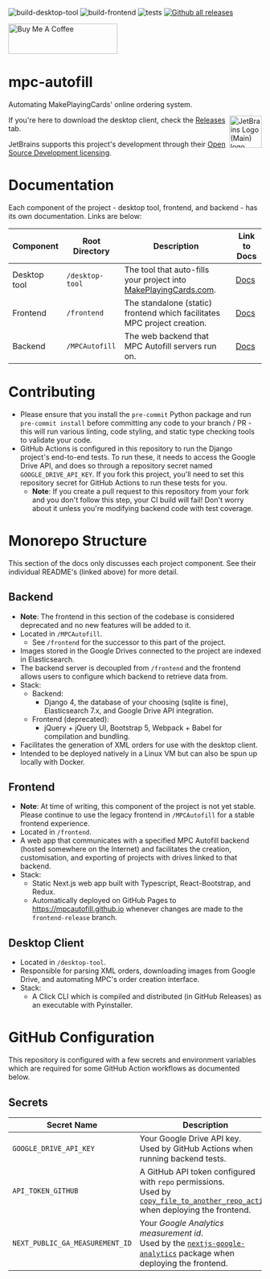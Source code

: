 ![build-desktop-tool](https://github.com/chilli-axe/mpc-autofill/actions/workflows/build-desktop-tool.yml/badge.svg)
![build-frontend](https://github.com/chilli-axe/mpc-autofill/actions/workflows/build-frontend.yml/badge.svg)
![tests](https://github.com/chilli-axe/mpc-autofill/actions/workflows/tests.yml/badge.svg)
[![Github all releases](https://img.shields.io/github/downloads/chilli-axe/mpc-autofill/total.svg)](https://GitHub.com/chilli-axe/mpc-autofill/releases/)

<a href="https://www.buymeacoffee.com/chilli.axe" target="_blank"><img src="https://cdn.buymeacoffee.com/buttons/v2/default-yellow.png" alt="Buy Me A Coffee" style="height: 60px !important;width: 217px !important;" ></a>

# mpc-autofill

Automating MakePlayingCards' online ordering system.

<img align="right" width="64px" src="https://resources.jetbrains.com/storage/products/company/brand/logos/jb_beam.svg" alt="JetBrains Logo (Main) logo.">

If you're here to download the desktop client, check the [Releases]("https://github.com/chilli-axe/mpc-autofill/releases") tab.

JetBrains supports this project's development through their [Open Source Development licensing](https://jb.gg/OpenSourceSupport).

# Documentation

Each component of the project - desktop tool, frontend, and backend - has its own documentation. Links are below:

| Component    | Root Directory  | Description                                                                                           | Link to Docs                                                                          |
| ------------ | --------------- | ----------------------------------------------------------------------------------------------------- | ------------------------------------------------------------------------------------- |
| Desktop tool | `/desktop-tool` | The tool that auto-fills your project into [MakePlayingCards.com](https://www.makeplayingcards.com/). | [Docs](https://github.com/chilli-axe/mpc-autofill/blob/master/desktop-tool/readme.md) |
| Frontend     | `/frontend`     | The standalone (static) frontend which facilitates MPC project creation.                              | [Docs](https://github.com/chilli-axe/mpc-autofill/blob/master/frontend/readme.md)     |
| Backend      | `/MPCAutofill`  | The web backend that MPC Autofill servers run on.                                                     | [Docs](https://github.com/chilli-axe/mpc-autofill/blob/master/MPCAutofill/readme.md)  |

# Contributing

- Please ensure that you install the `pre-commit` Python package and run `pre-commit install` before committing any code to your branch / PR - this will run various linting, code styling, and static type checking tools to validate your code.
- GitHub Actions is configured in this repository to run the Django project's end-to-end tests. To run these, it needs to access the Google Drive API, and does so through a repository secret named `GOOGLE_DRIVE_API_KEY`. If you fork this project, you'll need to set this repository secret for GitHub Actions to run these tests for you.
  - **Note**: If you create a pull request to this repository from your fork and you don't follow this step, your CI build will fail! Don't worry about it unless you're modifying backend code with test coverage.

# Monorepo Structure

This section of the docs only discusses each project component. See their individual README's (linked above) for more detail.

## Backend

- **Note**: The frontend in this section of the codebase is considered deprecated and no new features will be added to it.
- Located in `/MPCAutofill`.
  - See `/frontend` for the successor to this part of the project.
- Images stored in the Google Drives connected to the project are indexed in Elasticsearch.
- The backend server is decoupled from `/frontend` and the frontend allows users to configure which backend to retrieve data from.
- Stack:
  - Backend:
    - Django 4, the database of your choosing (sqlite is fine), Elasticsearch 7.x, and Google Drive API integration.
  - Frontend (deprecated):
    - jQuery + jQuery UI, Bootstrap 5, Webpack + Babel for compilation and bundling.
- Facilitates the generation of XML orders for use with the desktop client.
- Intended to be deployed natively in a Linux VM but can also be spun up locally with Docker.

## Frontend

- **Note**: At time of writing, this component of the project is not yet stable. Please continue to use the legacy frontend in `/MPCAutofill` for a stable frontend experience.
- Located in `/frontend`.
- A web app that communicates with a specified MPC Autofill backend (hosted somewhere on the Internet) and facilitates the creation, customisation, and exporting of projects with drives linked to that backend.
- Stack:
  - Static Next.js web app built with Typescript, React-Bootstrap, and Redux.
  - Automatically deployed on GitHub Pages to https://mpcautofill.github.io whenever changes are made to the `frontend-release` branch.

## Desktop Client

- Located in `/desktop-tool`.
- Responsible for parsing XML orders, downloading images from Google Drive, and automating MPC's order creation interface.
- Stack:
  - A Click CLI which is compiled and distributed (in GitHub Releases) as an executable with Pyinstaller.

# GitHub Configuration

This repository is configured with a few secrets and environment variables which are required for some GitHub Action workflows as documented below.

## Secrets

| Secret Name                     | Description                                                                                                                                                                                        |
| ------------------------------- | -------------------------------------------------------------------------------------------------------------------------------------------------------------------------------------------------- |
| `GOOGLE_DRIVE_API_KEY`          | Your Google Drive API key.<br />Used by GitHub Actions when running backend tests.                                                                                                                 |
| `API_TOKEN_GITHUB`              | A GitHub API token configured with `repo` permissions.<br />Used by [`copy_file_to_another_repo_action`](https://github.com/dmnemec/copy_file_to_another_repo_action) when deploying the frontend. |
| `NEXT_PUBLIC_GA_MEASUREMENT_ID` | Your _Google Analytics measurement id_.<br/>Used by the [`nextjs-google-analytics`](https://github.com/MauricioRobayo/nextjs-google-analytics) package when deploying the frontend.                |

